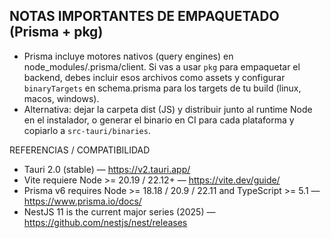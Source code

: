 NOTAS IMPORTANTES DE EMPAQUETADO (Prisma + pkg)
----------------------------------------------
- Prisma incluye motores nativos (query engines) en node_modules/.prisma/client.
  Si vas a usar `pkg` para empaquetar el backend, debes incluir esos archivos como assets
  y configurar `binaryTargets` en schema.prisma para los targets de tu build (linux, macos, windows).
- Alternativa: dejar la carpeta dist (JS) y distribuir junto al runtime Node en el instalador,
  o generar el binario en CI para cada plataforma y copiarlo a `src-tauri/binaries`.

REFERENCIAS / COMPATIBILIDAD
- Tauri 2.0 (stable) — https://v2.tauri.app/
- Vite requiere Node >= 20.19 / 22.12+ — https://vite.dev/guide/
- Prisma v6 requires Node >= 18.18 / 20.9 / 22.11 and TypeScript >= 5.1 — https://www.prisma.io/docs/
- NestJS 11 is the current major series (2025) — https://github.com/nestjs/nest/releases